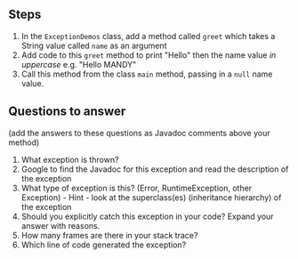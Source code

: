 ## Steps

  1. In the `ExceptionDemos` class, add a method called `greet` which takes a String value called `name` as an argument
  1. Add code to this `greet` method to print "Hello" then the name value *in uppercase* e.g. "Hello MANDY"
  1. Call this method from the class `main` method, passing in a `null` name value.

## Questions to answer
(add the answers to these questions as Javadoc comments above your method)
  1. What exception is thrown?
  1. Google to find the Javadoc for this exception and read the description of the exception
  1. What type of exception is this? (Error, RuntimeException, other Exception) - Hint - look at the superclass(es) (inheritance hierarchy) of the exception
  1. Should you explicitly catch this exception in your code? Expand your answer with reasons.
  1. How many frames are there in your stack trace? 
  1. Which line of code generated the exception?
